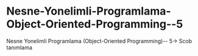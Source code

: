 # Nesne-Yonelimli-Programlama-Object-Oriented-Programming--5
Nesne Yonelimli Programlama (Object-Oriented Programming)-- 5-> Scob tanımlama
